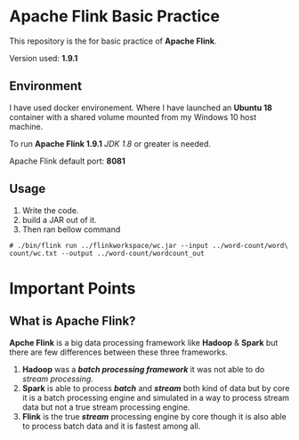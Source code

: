 # Apache Flink Basic Practice

This repository is the for basic practice of **Apache Flink**. 

Version used: **1.9.1**


## Environment
I have used docker environement. Where I have launched an **Ubuntu 18** container with a shared volume mounted from my Windows 10 host machine.

To run **Apache Flink 1.9.1** *JDK 1.8* or greater is needed.

Apache Flink default port: **8081**

## Usage

 1. Write the code.
 2. build a JAR out of it.
 3. Then ran bellow command

`# ./bin/flink run ../flinkworkspace/wc.jar --input ../word-count/word\ count/wc.txt --output ../word-count/wordcount_out`

# Important Points

## What is Apache Flink?
**Apche Flink** is a big data processing framework like **Hadoop** & **Spark** but there are few differences between these three frameworks.

 1. **Hadoop** was a ***batch processing framework*** it was not able to do *stream processing*.
 2. **Spark** is able to process ***batch*** and ***stream*** both kind of data but by core it is a batch processing engine and simulated in a way to process stream data but not a true stream processing engine.
 3. **Flink** is the true ***stream*** processing engine by core though it is also able to process batch data and it is fastest among all.
